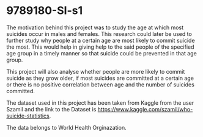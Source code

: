 # 9789180-SI-s1

The motivation behind this project was to study the age at which most suicides occur in males and females. This research could later be used to further study why people at a certain age are most likely to commit suicide the most. This would help in giving help to the said people of the specified age group in a timely manner so that suicide could be prevented in that age group.

This project will also analyse whether people are more likely to commit suicide as they grow older, if most suicides are committed at a certain age or there is no positive correlation between age and the number of suicides committed.

The dataset used in this project has been taken from Kaggle from the user Szamil 
and the link to the Dataset is https://www.kaggle.com/szamil/who-suicide-statistics.

The data belongs to World Health Orginazation.
